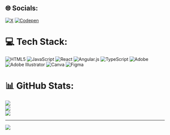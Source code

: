 
## 🌐 Socials:
[![X](https://img.shields.io/badge/X-black.svg?logo=X&logoColor=white)](https://x.com/@KaiCodesX) [![Codepen](https://img.shields.io/badge/Codepen-000000?style=for-the-badge&logo=codepen&logoColor=white)](https://codepen.io/@KaiCodes-Repos) 

# 💻 Tech Stack:
![HTML5](https://img.shields.io/badge/html5-%23E34F26.svg?style=for-the-badge&logo=html5&logoColor=white) ![JavaScript](https://img.shields.io/badge/javascript-%23323330.svg?style=for-the-badge&logo=javascript&logoColor=%23F7DF1E) ![React](https://img.shields.io/badge/react-%2320232a.svg?style=for-the-badge&logo=react&logoColor=%2361DAFB) ![Angular.js](https://img.shields.io/badge/angular.js-%23E23237.svg?style=for-the-badge&logo=angularjs&logoColor=white) ![TypeScript](https://img.shields.io/badge/typescript-%23007ACC.svg?style=for-the-badge&logo=typescript&logoColor=white) ![Adobe](https://img.shields.io/badge/adobe-%23FF0000.svg?style=for-the-badge&logo=adobe&logoColor=white) ![Adobe Illustrator](https://img.shields.io/badge/adobe%20illustrator-%23FF9A00.svg?style=for-the-badge&logo=adobe%20illustrator&logoColor=white) ![Canva](https://img.shields.io/badge/Canva-%2300C4CC.svg?style=for-the-badge&logo=Canva&logoColor=white) ![Figma](https://img.shields.io/badge/figma-%23F24E1E.svg?style=for-the-badge&logo=figma&logoColor=white)
# 📊 GitHub Stats:
![](https://github-readme-stats.vercel.app/api?username=KaiCodesRepos&theme=dark&hide_border=false&include_all_commits=false&count_private=false)<br/>
![](https://github-readme-streak-stats.herokuapp.com/?user=KaiCodesRepos&theme=dark&hide_border=false)<br/>
![](https://github-readme-stats.vercel.app/api/top-langs/?username=KaiCodesRepos&theme=dark&hide_border=false&include_all_commits=false&count_private=false&layout=compact)

---
[![](https://visitcount.itsvg.in/api?id=KaiCodesRepos&icon=0&color=0)](https://visitcount.itsvg.in)

<!-- Proudly created with GPRM ( https://gprm.itsvg.in ) -->
